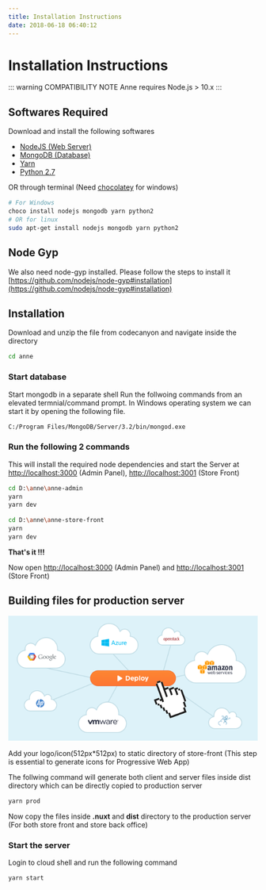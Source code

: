 ```yaml
---
title: Installation Instructions
date: 2018-06-18 06:40:12
---
```


# Installation Instructions

::: warning COMPATIBILITY NOTE
Anne requires Node.js > 10.x
:::

## Softwares Required

Download and install the following softwares

- [NodeJS (Web Server)](https://nodejs.org/en/)
- [MongoDB (Database)](https://www.mongodb.com/)
- [Yarn](https://yarnpkg.com/en/docs/install)
- [Python 2.7](https://www.python.org/downloads/release/python-2715/)

OR through terminal (Need [chocolatey](https://chocolatey.org/) for windows)

```bash
# For Windows
choco install nodejs mongodb yarn python2
# OR for linux
sudo apt-get install nodejs mongodb yarn python2
```

## Node Gyp

We also need node-gyp installed. Please follow the steps to install it
[https://github.com/nodejs/node-gyp#installation](https://github.com/nodejs/node-gyp#installation)

## Installation

Download and unzip the file from codecanyon and navigate inside the directory

```bash
cd anne
```

### Start database

Start mongodb in a separate shell
Run the follwoing commands from an elevated termnial/command prompt. In Windows operating system we can start it by opening the following file.

```bash
C:/Program Files/MongoDB/Server/3.2/bin/mongod.exe
```

### Run the following 2 commands

This will install the required node dependencies and start the Server at [http://localhost:3000](http://localhost:3000) (Admin Panel), [http://localhost:3001](http://localhost:3001) (Store Front)

```bash
cd D:\anne\anne-admin
yarn
yarn dev
```

```bash
cd D:\anne\anne-store-front
yarn
yarn dev
```

**That's it !!!**

Now open [http://localhost:3000](http://localhost:3000) (Admin Panel) and [http://localhost:3001](http://localhost:3001) (Store Front)

## Building files for production server

<img src="./img/deploy.png" alt="deployment"/>

Add your logo/icon(512px\*512px) to static directory of store-front (This step is essential to generate icons for Progressive Web App)

The follwing command will generate both client and server files inside dist directory which can be directly copied to production server

```bash
yarn prod
```

Now copy the files inside **.nuxt** and **dist** directory to the production server (For both store front and store back office)

### Start the server

Login to cloud shell and run the following command

```bash
yarn start
```
